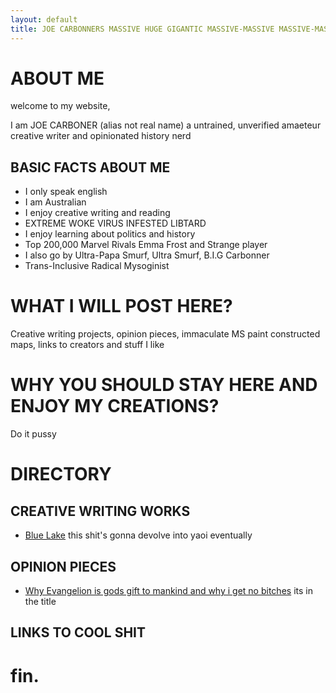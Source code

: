 ```yaml
---
layout: default
title: JOE CARBONNERS MASSIVE HUGE GIGANTIC MASSIVE-MASSIVE MASSIVE-MASSIVE-MASSIVE PRETTY BIG *!!!GREAT!!!* WEBSITE
---
```


# ABOUT ME

welcome to my website,

I am JOE CARBONER (alias not real name) a untrained, unverified amaeteur creative writer and opinionated history nerd

## BASIC FACTS ABOUT ME
 
- I only speak english
- I am Australian
- I enjoy creative writing and reading
- EXTREME WOKE VIRUS INFESTED LIBTARD
- I enjoy learning about politics and history
- Top 200,000 Marvel Rivals Emma Frost and Strange player
- I also go by Ultra-Papa Smurf, Ultra Smurf, B.I.G Carbonner
- Trans-Inclusive Radical Mysoginist

# WHAT I WILL POST HERE?

Creative writing projects, opinion pieces, immaculate MS paint constructed maps, links to creators and stuff I like

# WHY YOU SHOULD STAY HERE AND ENJOY MY CREATIONS?

Do it pussy

# DIRECTORY

## CREATIVE WRITING WORKS 

- [Blue Lake](Blue-Lake.md) this shit's gonna devolve into yaoi eventually

## OPINION PIECES 

- [Why Evangelion is gods gift to mankind and why i get no bitches](Evangelion-Glazing.md) its in the title

## LINKS TO COOL SHIT

# fin.
